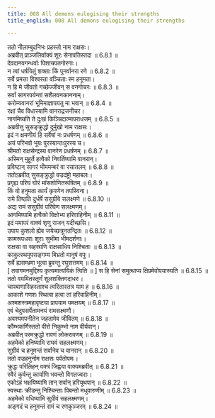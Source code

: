 ```yaml
---
title: 008 All demons eulogising their strengths
title_english: 008 All demons eulogising their strengths

---
```

<div class="audioEmbed"  caption="श्रीराम-हरिसीताराममूर्ति-घनपाठिभ्यां वचनम्" src="https://archive.org/download/Ramayana-recitation-Sriram-harisItArAmamUrti-Ghanapaati-v2/Kanda_6/Kanda_6_YK-008-All_demons_eulogising_their_strengths.mp3"></div>

ततो नीलाम्बुदनिभः प्रहस्तो नाम राक्षसः।  
अब्रवीत् प्राञ्जलिर्वाक्यं शूरः सेनापतिस्तदा ॥ 6.8.1 ॥   
देवदानवगन्धर्वाः पिशाचपतगोरगाः।  
न त्वां धर्षयितुं शक्ताः किं पुनर्वानरा रणे ॥ 6.8.2 ॥   
सर्वे प्रमत्ता विश्वस्ता वञ्चिताः स्म हनूमता।  
न हि मे जीवतो गच्छेज्जीवन् स वनगोचरः ॥ 6.8.3 ॥   
सर्वां सागरपर्यन्तां सशैलवनकाननाम्।  
करोम्यवानरां भूमिमाज्ञापयतु मा भवान् ॥ 6.8.4 ॥   
रक्षां चैव विधास्यामि वानराद्रजनीचर।  
नागमिष्यति ते दुःखं किञ्चिदात्मापराधजम् ॥ 6.8.5 ॥   
अब्रवीत्तु सुसङ्क्रुद्धो दुर्मुखो नाम राक्षसः।  
इदं न क्षमणीयं हि सर्वेषां नः प्रधर्षणम् ॥ 6.8.6 ॥   
अयं परिभवो भूयः पुरस्यान्तःपुरस्य च।  
श्रीमतो राक्षसेन्द्रस्य वानरेण प्रधर्षणम् ॥ 6.8.7 ॥   
अस्मिन् मुहूर्ते हत्वैको निवर्तिष्यामि वानरान्।  
प्रविष्टान् सागरं भीममम्बरं वा रसातलम् ॥ 6.8.8 ॥   
ततोऽब्रवीत् सुसङ्क्रुद्धो वज्रदंष्ट्रो महाबलः।  
प्रगृह्य परिघं घोरं मांसशोणितरूषितम् ॥ 6.8.9 ॥   
किं वो हनुमता कार्यं कृपणेन तपस्विना।  
रामे तिष्ठति दुर्धर्षे ससुग्रीवे सलक्ष्मणे ॥ 6.8.10 ॥   
अद्य रामं ससुग्रीवं परिघेण सलक्ष्मणम्।  
आगमिष्यामि हत्वैको विक्षोभ्य हरिवाहिनीम् ॥ 6.8.11 ॥   
इदं ममापरं वाक्यं शृणु राजन् यदीच्छसि।  
उपाय कुशलो ह्येव जयेच्छत्रूनतन्द्रितः ॥ 6.8.12 ॥   
कामरूपधराः शूराः सुभीमा भीमदर्शनाः।  
राक्षसा वा सहस्राणि राक्षसाधिप निश्चिताः ॥ 6.8.13 ॥   
काकुत्स्थमुपसङ्गम्य बिभ्रतो मानुषं वपुः।  
सर्वे ह्यसम्भ्रमा भूत्वा ब्रुवन्तु रघुसत्तमम् ॥ 6.8.14 ॥   
[ तवागमनमुद्दिश्य कृत्यमात्ययिकं त्विति ॥ ] स हि सेनां समुत्थाप्य क्षिप्रमेवोपयास्यति ॥ 6.8.15 ॥   
ततो वयमितस्तूर्णं शूलशक्तिगदाधरः।  
चापबाणासिहस्ताश्च त्वरितास्तत्र याम ह ॥ 6.8.16 ॥   
आकाशे गणशः स्थित्वा हत्वा तां हरिवाहिनीम्।  
अश्मशस्त्रमहावृष्ट्या प्रापयाम यमक्षयम् ॥ 6.8.17 ॥   
एवं चेदुपसर्पेतामनयं रामसक्ष्मणौ।  
अवश्यमपनीतेन जहतामेव जीवितम् ॥ 6.8.18 ॥   
कौम्भकर्णिस्ततो वीरो निकुम्भो नाम वीर्यवान्।  
अब्रवीत् परमक्रुद्धो रावणं लोकरावणम् ॥ 6.8.19 ॥   
अहमेको हनिष्यामि राघवं सहलक्ष्मणम्।  
सुग्रीवं च हनूमन्तं सर्वानेव च वानरान् ॥ 6.8.20 ॥   
ततो वज्रहनुर्नाम राक्षसः पर्वतोपमः।  
क्रुद्धः परिलिहन् वक्त्रं जिह्वया वाक्यमब्रवीत् ॥ 6.8.21 ॥   
स्वैरं कुर्वन्तु कार्याणि भवन्तो विगतज्वराः।  
एकोऽहं भक्षयिष्यामि तान् सर्वान् हरियूथपान् ॥ 6.8.22 ॥   
स्वस्थाः क्रीडन्तु निश्चिन्ताः पिबन्तो मधुवारुणीम् ॥ 6.8.23 ॥   
अहमेको वधिष्यामि सुग्रीवं सहलक्ष्मणम्।  
अङ्गदं च हनूमन्तं रामं च रणकुञ्जरम् ॥ 6.8.24 ॥   